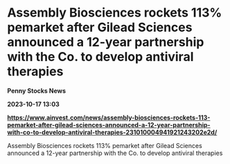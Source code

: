 # Assembly Biosciences rockets 113% pemarket after Gilead Sciences announced a 12-year partnership with the Co. to develop antiviral therapies
**Penny Stocks News**

**2023-10-17 13:03**

**https://www.ainvest.com/news/assembly-biosciences-rockets-113-pemarket-after-gilead-sciences-announced-a-12-year-partnership-with-co-to-develop-antiviral-therapies-231010004941921243202e2d/**

Assembly Biosciences rockets 113% pemarket after Gilead Sciences announced a 12-year partnership with the Co. to develop antiviral therapies